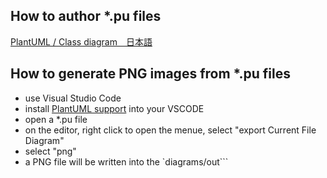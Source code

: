 


## How to author *.pu files

[PlantUML / Class diagram　日本語](https://plantuml.com/ja/class-diagram)

## How to generate PNG images from *.pu files

- use Visual Studio Code
- install [PlantUML support](https://marketplace.visualstudio.com/items?itemName=jebbs.plantuml) into your VSCODE
- open a *.pu file
- on the editor, right click to open the menue, select "export Current File Diagram"
- select "png"
- a PNG file will be written into the `diagrams/out```